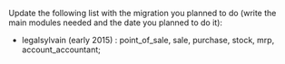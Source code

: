 Update the following list with the migration you planned to do (write the main modules needed and the date you planned to do it):
* legalsylvain (early 2015) : point_of_sale, sale, purchase, stock, mrp, account_accountant;